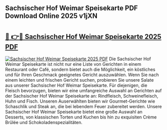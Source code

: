 ## Sachsischer Hof Weimar Speisekarte PDF Download Online 2025 v1jXN

# <h2><a href="http://gc781gf.nevu.top/?p=Sachsischer+Hof+Weimar+Speisekarte">🔗 👉🔴 Sachsischer Hof Weimar Speisekarte 2025 PDF</a></h2>

[![Sachsischer Hof Weimar Speisekarte 2025 PDF](https://i.imgur.com/dBaPXMq.png)](http://gc781gf.nevu.top/?p=Sachsischer+Hof+Weimar+Speisekarte)
Die Sachsischer Hof Weimar Speisekarte ist nicht nur eine Liste von Gerichten in einem Restaurant oder Café, sondern bietet auch die Möglichkeit, ein köstliches und für Ihren Geschmack geeignetes Gericht auszuwählen. Wenn Sie nach einem leichten und frischen Gericht suchen, probieren Sie unsere Salate aus unserer Sachsischer Hof Weimar Speisekarte. Für diejenigen, die Fleisch bevorzugen, bieten wir eine umfangreiche Auswahl an Gerichten auf der Sachsischer Hof Weimar Speisekarte an: Rindfleisch, Schweinefleisch, Huhn und Fisch. Unseren Auserwählten bieten wir Gourmet-Gerichte wie Schaschlik und Steak an, die bei lebendem Feuer zubereitet werden. Unsere Sachsischer Hof Weimar Speisekarte bietet eine große Auswahl an Desserts, von klassischen Torten und Kuchen bis hin zu exquisiten Crème Brûlée und Schokoladenspezialitäten.
